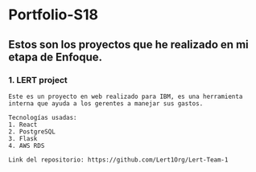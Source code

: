 # Portfolio-S18
## Estos son los proyectos que he realizado en mi etapa de Enfoque.

### 1. LERT project
    Este es un proyecto en web realizado para IBM, es una herramienta interna que ayuda a los gerentes a manejar sus gastos.
    
    Tecnologías usadas:
    1. React
    2. PostgreSQL
    3. Flask
    4. AWS RDS
    
    Link del repositorio: https://github.com/Lert1Org/Lert-Team-1

